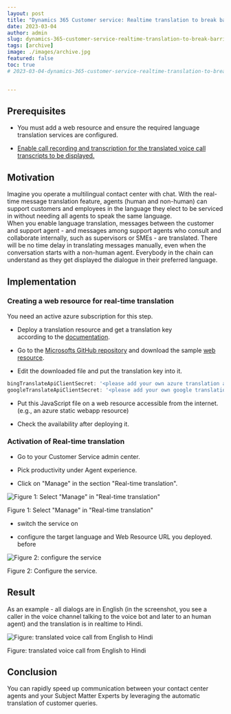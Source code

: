 ```yaml
---
layout: post
title: "Dynamics 365 Customer service: Realtime translation to break barriers in text chats."
date: 2023-03-04
author: admin
slug: dynamics-365-customer-service-realtime-translation-to-break-barriers-in-text-chats
tags: [archive]
image: ./images/archive.jpg
featured: false
toc: true
# 2023-03-04-dynamics-365-customer-service-realtime-translation-to-break-barriers-in-text-chats


---
```


## Prerequisites

* You must add a web resource and ensure the required language translation services are configured.
    
* [Enable call recording and transcription for the translated voice call transcripts to be displayed.](https://the.cognitiveservices.ninja/dynamics-365-customer-service-configure-call-recording-and-transcription-for-voice-bots-and-agent-dialogues)
    

## Motivation

Imagine you operate a multilingual contact center with chat. With the real-time message translation feature, agents (human and non-human) can support customers and employees in the language they elect to be serviced in without needing all agents to speak the same language.  
When you enable language translation, messages between the customer and support agent - and messages among support agents who consult and collaborate internally, such as supervisors or SMEs - are translated. There will be no time delay in translating messages manually, even when the conversation starts with a non-human agent. Everybody in the chain can understand as they get displayed the dialogue in their preferred language.

## Implementation

### Creating a web resource for real-time translation

You need an active azure subscription for this step.

* Deploy a translation resource and get a translation key  
    according to the [documentation](https://learn.microsoft.com/en-us/azure/cognitive-services/Translator/create-translator-resource).
    
* Go to the [Microsofts GitHub repository](https://github.com/microsoft/Dynamics365-Apps-Samples/tree/master/customer-service/omnichannel/real-time-translation) and download the sample [web resource](https://github.com/microsoft/Dynamics365-Apps-Samples/blob/master/customer-service/omnichannel/real-time-translation/webResourceV2.js).
    
* Edit the downloaded file and put the translation key into it.
    

```javascript
bingTranslateApiClientSecret: '<please add your own azure translation api key>',
googleTranslateApiClientSecret: '<please add your own google translation v2 api key>',
```

* Put this JavaScript file on a web resource accessible from the internet.  
    (e.g., an azure static webapp resource)
    
* Check the availability after deploying it.
    

### Activation of Real-time translation

* Go to your Customer Service admin center.
    
* Pick productivity under Agent experience.
    
* Click on "Manage" in the section "Real-time translation".
    

![Figure 1: Select "Manage" in "Real-time translation"]({{site.baseurl}}/images/clety0boq093hrqnv8hsvcadn.md/99e74a83-8261-461f-9686-3bf549b2dcfe.png)

Figure 1: Select "Manage" in "Real-time translation"

* switch the service on
    
* configure the target language and Web Resource URL you deployed. before
    

![Figure 2: configure the service]({{site.baseurl}}/images/clety0boq093hrqnv8hsvcadn.md/f8aabf80-33d7-4eac-8beb-847b9e4fe71d.png)

Figure 2: Configure the service.

## Result

As an example - all dialogs are in English (in the screenshot, you see a caller in the voice channel talking to the voice bot and later to an human agent) and the translation is in realtime to Hindi.

![Figure: translated voice call from English to Hindi]({{site.baseurl}}/images/clety0boq093hrqnv8hsvcadn.md/fc484653-d2a6-465e-b019-52b18fbc7b04.png)

Figure: translated voice call from English to Hindi

## Conclusion

You can rapidly speed up communication between your contact center agents and your Subject Matter Experts by leveraging the automatic translation of customer queries.